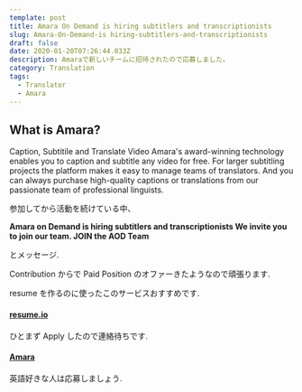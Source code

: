 ```yaml
---
template: post
title: Amara On Demand is hiring subtitlers and transcriptionists
slug: Amara-On-Demand-is hiring-subtitlers-and-transcriptionists
draft: false
date: 2020-01-20T07:26:44.033Z
description: Amaraで新しいチームに招待されたので応募しました。
category: Translation
tags:
  - Translator
  - Amara
---
```


## What is Amara?

Caption, Subtitile and Translate Video
Amara's award-winning technology enables you to caption and subtitle any video for free. For larger subtitling projects the platform makes it easy to manage teams of translators. And you can always purchase high-quality captions or translations from our passionate team of professional linguists.

参加してから活動を続けている中、

**Amara on Demand is hiring subtitlers and transcriptionists We invite you to join our team. JOIN the AOD Team**

とメッセージ.

Contribution からで Paid Position のオファーきたようなので頑張ります.

resume を作るのに使ったこのサービスおすすめです.

#### [resume.io](https://resume.io/)

ひとまず Apply したので連絡待ちです.

#### [Amara](https://amara.org/ja/)

英語好きな人は応募しましょう.
